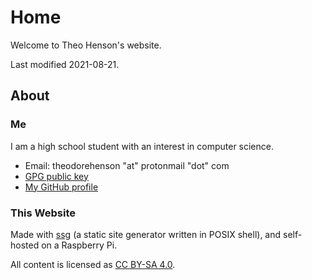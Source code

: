 # Home

Welcome to Theo Henson's website.

Last modified 2021-08-21.

## About

### Me

I am a high school student with an interest in computer science.

* Email: theodorehenson "at" protonmail "dot" com
* [GPG public key](https://dir.theohenson.com/file/key.asc)
* [My GitHub profile](https://github.com/tteeoo)

### This Website

Made with [ssg](https://www.romanzolotarev.com/ssg.html) (a static site generator written in POSIX shell), and self-hosted on a Raspberry Pi.

All content is licensed as [CC BY-SA 4.0](https://creativecommons.org/licenses/by-sa/4.0/).
